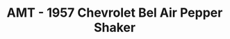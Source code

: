 ---
layout: product
title: "AMT - 1957 Chevrolet Bel Air Pepper Shaker"
price: "TBA" 
desc: "N/A"
img_path: "/assets/img/AMT1079.webp"
brand: "N/A"
available: false
special_offer: false
new: false
soon: false
cat: "010000"
subcat: "013800"
subsubcat: "0N/A"
sifra: "AMT1079"
popular: false
spec: false
---